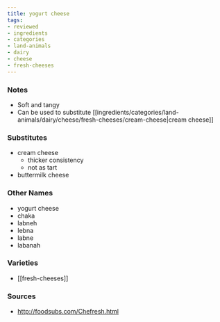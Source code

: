 ```yaml
---
title: yogurt cheese
tags:
- reviewed
- ingredients
- categories
- land-animals
- dairy
- cheese
- fresh-cheeses
---
```

### Notes
- Soft and tangy
- Can be used to substitute [[ingredients/categories/land-animals/dairy/cheese/fresh-cheeses/cream-cheese|cream cheese]]

### Substitutes
- cream cheese
	- thicker consistency
	- not as tart
- buttermilk cheese

### Other Names
* yogurt cheese
* chaka
* labneh
* lebna
* labne
* labanah

### Varieties
* [[fresh-cheeses]]

### Sources
* http://foodsubs.com/Chefresh.html
